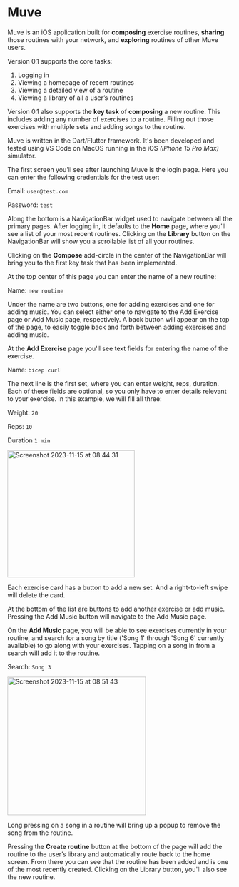 # Muve
 
Muve is an iOS application built for **composing** exercise routines, **sharing** those routines with your network, and **exploring** routines of other Muve users.

Version 0.1 supports the core tasks:
1. Logging in
2. Viewing a homepage of recent routines
3. Viewing a detailed view of a routine
4. Viewing a library of all a user’s routines

Version 0.1 also supports the **key task** of **composing** a new routine. This includes adding any number of exercises to a routine. Filling out those exercises with multiple sets and adding songs to the routine.

Muve is written in the Dart/Flutter framework. It's been developed and tested using VS Code on MacOS running in the iOS *(iPhone 15 Pro Max)* simulator.

The first screen you'll see after launching Muve is the login page. Here you can enter the following credentials for the test user:

Email: `user@test.com`

Password: `test`

Along the bottom is a NavigationBar widget used to navigate between all the primary pages. After logging in, it defaults to the **Home** page, where you'll see a list of your most recent routines. Clicking on the **Library** button on the NavigationBar will show you a scrollable list of all your routines.

Clicking on the **Compose** add-circle in the center of the NavigationBar will bring you to the first key task that has been implemented. 

At the top center of this page you can enter the name of a new routine:

Name: `new routine`

Under the name are two buttons, one for adding exercises and one for adding music. You can select either one to navigate to the Add Exercise page or Add Music page, respectively. A back button will appear on the top of the page, to easily toggle back and forth between adding exercises and adding music.

At the **Add Exercise** page you'll see text fields for entering the name of the exercise.

Name: `bicep curl`

The next line is the first set, where you can enter weight, reps, duration.
Each of these fields are optional, so you only have to enter details relevant to your exercise. In this example, we will fill all three: 

Weight: `20`

Reps: `10`

Duration `1 min`


<img width="285" alt="Screenshot 2023-11-15 at 08 44 31" src="https://github.com/maxhayes17/Muve/assets/99774165/64f427e7-dde9-4ec2-a4f9-d72175d97155">

Each exercise card has a button to add a new set. And a right-to-left swipe will delete the card.

At the bottom of the list are buttons to add another exercise or add music. Pressing the Add Music button will navigate to the Add Music page.

On the **Add Music** page, you will be able to see exercises currently in your routine, and search for a song by title ('Song 1' through 'Song 6' currently available) to go along with your exercises. Tapping on a song in from a search will add it to the routine.

Search: `Song 3`

<img width="310" alt="Screenshot 2023-11-15 at 08 51 43" src="https://github.com/maxhayes17/Muve/assets/99774165/cb5aca55-9699-4a3b-8b04-93313505fa0f">

Long pressing on a song in a routine will bring up a popup to remove the song from the routine.

Pressing the **Create routine** button at the bottom of the page will add the routine to the user’s library and automatically route back to the home screen. From there you can see that the routine has been added and is one of the most recently created. Clicking on the Library button, you'll also see the new routine.
